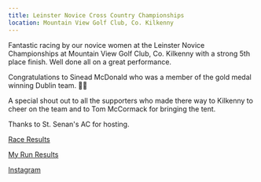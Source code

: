 ```yaml
---
title: Leinster Novice Cross Country Championships
location: Mountain View Golf Club, Co. Kilkenny
---
```


Fantastic racing by our novice women at the Leinster Novice Championships at Mountain View Golf Club, Co. Kilkenny with a strong 5th place finish. Well done all on a great performance.

Congratulations to Sinead McDonald who was a member of the gold medal winning Dublin team. 🥇🥇

A special shout out to all the supporters who made there way to Kilkenny to cheer on the team and to Tom McCormack for bringing the tent.

Thanks to St. Senan's AC for hosting. 

<a href="/races/2021-10-23-Leinster-Novice-XC/" target="_blank" rel="noopener noreferrer">Race Results</a>

<a href="https://www.myrunresults.com/events/leinster_xc_novice_2021/4220/results" target="_blank" rel="noopener noreferrer">My Run Results</a>

<a href="https://www.instagram.com/p/CVYCKzvMB03/" target="_blank" rel="noopener noreferrer">Instagram</a>